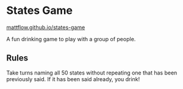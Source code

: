 # States Game

[mattflow.github.io/states-game](https://mattflow.github.io/states-game)

A fun drinking game to play with a group of people.

## Rules

Take turns naming all 50 states without repeating one that has been previously said. If it has been said already, you drink!
